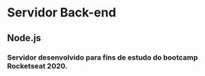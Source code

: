 # Servidor Back-end
## Node.js
### Servidor desenvolvido para fins de estudo do bootcamp Rocketseat 2020.
